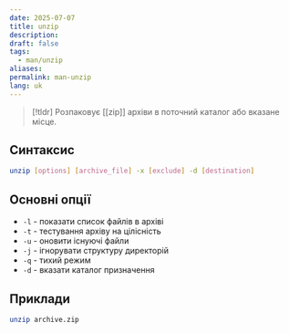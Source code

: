 ```yaml
---
date: 2025-07-07
title: unzip
description: 
draft: false
tags:
  - man/unzip
aliases: 
permalink: man-unzip
lang: uk
---
```


> [!tldr]
> Розпаковує [[zip]] архіви в поточний каталог або вказане місце.

## Синтаксис

```bash
unzip [options] [archive_file] -x [exclude] -d [destination]
```

## Основні опції

- `-l` - показати список файлів в архіві
- `-t` - тестування архіву на цілісність
- `-u` - оновити існуючі файли
- `-j` - ігнорувати структуру директорій
- `-q` - тихий режим
- `-d` - вказати каталог призначення

## Приклади

```bash
unzip archive.zip
```